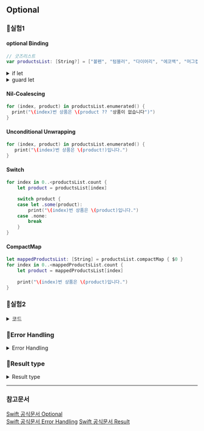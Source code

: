 ## Optional

### 🔎실험1
#### optional Binding
``` swift
// 굿즈리스트
var productsList: [String?] = ["볼펜", "텀블러", "다이어리", "에코백", "머그컵", "후드집업"]
```
<details>
<summary>if let</summary>

``` swift
for (index, value) in productsList.enumerated() {
    if let unwrapValue = value {
    print("\(index)번 상품은 \(unwrapValue)입니다.")
    }
}
```
</details>
<details>
<summary>guard let</summary>

``` swift
for (index, value) in productsList.enumerated() {
    guard let unwrapValue = value else {
        continue
    }
    print("\(index)번 상품은 \(unwrapValue)입니다.")
}
```
</details>

#### Nil-Coalescing
```swift
for (index, product) in productsList.enumerated() {
  print("\(index)번 상품은 \(product ?? "상품이 없습니다")")
}
```


#### Unconditional Unwrapping
```swift
for (index, product) in productsList.enumerated() {
   print("\(index)번 상품은 \(product!)입니다.")
}
```


#### Switch
```swift
for index in 0..<productsList.count {
    let product = productsList[index]

    switch product {
    case let .some(product):
        print("\(index)번 상품은 \(product)입니다.")
    case .none:
        break
    }
}
```


#### CompactMap
```swift
let mappedProductsList: [String] = productsList.compactMap { $0 }
for index in 0..<mappedProductsList.count {
    let product = mappedProductsList[index]
    
    print("\(index)번 상품은 \(product)입니다.")
}
```


### 🔎실험2
<details>
<summary>코드</summary>

``` swift
var budget: Int = 2000
var productsList: [String?] = ["볼펜", "텀블러", "다이어리", "에코백", "머그컵", "후드집업"]

func buy(productNumber: Int) {
    guard 1...productsList.count ~= productNumber else {
        print("존재하지 않는 상품 번호입니다.")
        return
    }
    guard let product = productsList[productNumber] else {
        print("해당 상품이 품절되었습니다.")
        return
    }
    guard budget >= 1000 else {
        print("예산이 부족해 상품을 구매할 수 없습니다.")
        return
    }

    print("\(product)를 구매했습니다.")
    productsList[productNumber] = nil
    budget -= 1000
    print("남은 예산이 \(budget)입니다.")
}
```
</details>

### 🔎Error Handling
<details>
<summary>Error Handling</summary>

``` swift
var budget: Int = 2000
var productsList: [String?] = ["볼펜", "텀블러", "다이어리", "에코백", "머그컵", "후드집업"]

 enum OrderError: Error {
     case outOfNumber
     case soldOut
     case insufficientCash
 }

func buyProduct(productNumber: Int) throws {
    // 상품 번호 확인
    guard 0..<productsList.count ~= productNumber else {
        throw OrderErrorr.outOfNumber
    }

    // 상품 재고 확인
    guard let product = productsList[productNumber] else {
        throw OrderError.soldOut
    }

    // 예산확인
    guard budget >= 1000 else {
        throw OrderError.insufficientCash
    }

    print("\(product)를 구매했습니다.")
    productsList[productNumber] = nil
    budget -= 1000
    print("남은 예산이 \(budget)입니다.")
}

do {

    try buyProduct(productNumber: 1)

} catch OrderError.soldOut {
    print("해당 상품이 품절되었습니다.")
} catch OrderError.outOfNumber {
    print("존재하지 않는 상품 번호입니다.")
} catch OrderError.insufficientCash {
    print("예산이 부족해 상품을 구매할 수 없습니다.")
} catch {
    // default
    print("Unexpected error: \(error.localizedDescription)")
}

do {
    
    try buyProduct(productNumber: 1)
    
} catch {
    // error 상수 제공
    // 에러 타입(프로토콜)이므로 내가 정의한 에러로 타입캐스팅
    if let error = error as? OrderError {
        switch error {
        case .soldOut:
            print("해당 상품이 품절되었습니다.")
        case .outOfNumberr:
            print("존재하지 않는 상품 번호입니다.")
        case .insufficientCash:
            print("예산이 부족해 상품을 구매할 수 없습니다.")
        }
    }
}

```
</details>


### 🔎Result type
<details>
<summary>Result type</summary>

``` swift
 enum OrderError: Error {
     case outOfNumber
     case soldOut
     case insufficientCash
 }
 
 var budget: Int = 2000
 var productsList: [String?] = ["볼펜", "텀블러", "다이어리", "에코백", "머그컵", "후드집업"]

 func buy(productNumber: Int) -> Result<Bool, OrderError> {
     guard 1...productsList.count ~= productNumber else {
         return .failure(.outOfNumber)
     }
     guard let _ = productsList[productNumber] else {
         return .failure(.soldOut)
     }
     guard budget >= 1000 else {
         return .failure(.insufficientCash)
     }
     budget -= 1000
     print("구매 완료")
     productsList[productNumber] = nil
     return .success(true)
 }

let test = buy(productNumber: 15)

// 성공, 실패 분기처리
switch test {
case .success(_):
    break
case .failure(let error):
    print(error)
}
```
</details>

---
### 참고문서
[Swift 공식문서 Optional](https://developer.apple.com/documentation/swift/optional)   
[Swift 공식문서 Error Handling](https://developer.apple.com/documentation/swift/optional](https://docs.swift.org/swift-book/documentation/the-swift-programming-language/errorhandling/)https://docs.swift.org/swift-book/documentation/the-swift-programming-language/errorhandling/)   
[Swift 공식문서 Result](https://developer.apple.com/documentation/swift/result)
